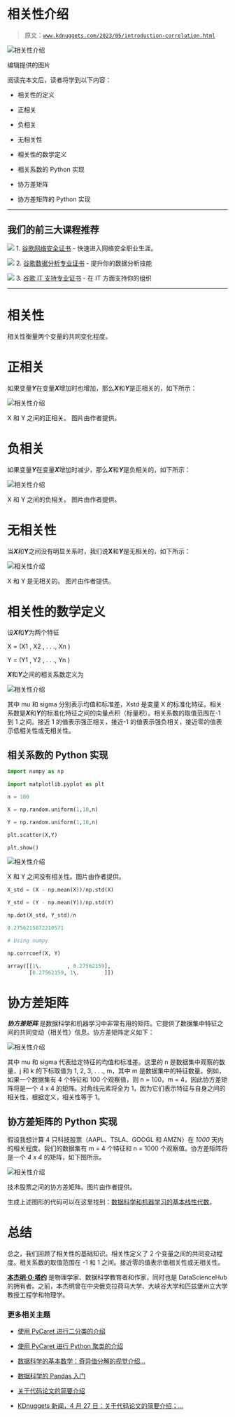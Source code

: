 # 相关性介绍

> 原文：[`www.kdnuggets.com/2023/05/introduction-correlation.html`](https://www.kdnuggets.com/2023/05/introduction-correlation.html)

![相关性介绍](img/7229eb0d0d86903866ca586deb020211.png)

编辑提供的图片

阅读完本文后，读者将学到以下内容：

+   相关性的定义

+   正相关

+   负相关

+   无相关性

+   相关性的数学定义

+   相关系数的 Python 实现

+   协方差矩阵

+   协方差矩阵的 Python 实现

* * *

## 我们的前三大课程推荐

![](img/0244c01ba9267c002ef39d4907e0b8fb.png) 1\. [谷歌网络安全证书](https://www.kdnuggets.com/google-cybersecurity) - 快速进入网络安全职业生涯。

![](img/e225c49c3c91745821c8c0368bf04711.png) 2\. [谷歌数据分析专业证书](https://www.kdnuggets.com/google-data-analytics) - 提升你的数据分析技能

![](img/0244c01ba9267c002ef39d4907e0b8fb.png) 3\. [谷歌 IT 支持专业证书](https://www.kdnuggets.com/google-itsupport) - 在 IT 方面支持你的组织

* * *

# 相关性

相关性衡量两个变量的共同变化程度。

# 正相关

如果变量***Y***在变量***X***增加时也增加，那么***X***和***Y***是正相关的，如下所示：

![相关性介绍](img/6ca85baa7bbc8012db6b13bcb32960a1.png)

X 和 Y 之间的正相关。 图片由作者提供。

# 负相关

如果变量***Y***在变量***X***增加时减少，那么***X***和***Y***是负相关的，如下所示：

![相关性介绍](img/d0e26ad8ba07ccc8b73da71d06084e5c.png)

X 和 Y 之间的负相关。 图片由作者提供。

# 无相关性

当***X***和**Y**之间没有明显关系时，我们说**X**和***Y***是无相关的，如下所示：

![相关性介绍](img/75101f9df34307dfdfb0fc0a2636b093.png)

X 和 Y 是无相关的。 图片由作者提供。

# 相关性的数学定义

设***X***和***Y***为两个特征

X = (X1 , X2 , . . ., Xn )

Y = (Y1 , Y2 , . . ., Yn )

***X***和***Y***之间的相关系数定义为

![相关性介绍](img/a7db4e9be71b492973664ef1f5d6d610.png)

其中 mu 和 sigma 分别表示均值和标准差，Xstd 是变量 X 的标准化特征。相关系数是***X***和***Y***的标准化特征之间的向量点积（标量积）。相关系数的取值范围在-1 到 1 之间。接近 1 的值表示强正相关，接近-1 的值表示强负相关，接近零的值表示低相关性或无相关性。

## 相关系数的 Python 实现

```py
import numpy as np

import matplotlib.pyplot as plt

n = 100

X = np.random.uniform(1,10,n)

Y = np.random.uniform(1,10,n)

plt.scatter(X,Y)

plt.show() 
```

![相关性介绍](img/392a538b7630ff8ed8124e5c990e5823.png)

X 和 Y 之间没有相关性。图片由作者提供。

```py
X_std = (X - np.mean(X))/np.std(X)

Y_std = (Y - np.mean(Y))/np.std(Y)

np.dot(X_std, Y_std)/n

0.2756215872210571

# Using numpy

np.corrcoef(X, Y)

array([[1\.        , 0.27562159],
       [0.27562159, 1\.        ]])
```

# 协方差矩阵

***协方差矩阵*** 是数据科学和机器学习中非常有用的矩阵。它提供了数据集中特征之间的共同变动（相关性）信息。协方差矩阵定义如下：

![相关性介绍](img/42dbeb899224d092171c0591d0cf6abe.png)

其中 mu 和 sigma 代表给定特征的均值和标准差。这里的 n 是数据集中观察的数量，j 和 k 的下标取值为 1, 2, 3, . . ., m，其中 m 是数据集中的特征数量。例如，如果一个数据集有 4 个特征和 100 个观察值，则 n = 100，m = 4，因此协方差矩阵将是一个 4 x 4 的矩阵。对角线元素将全为 1，因为它们表示特征与自身之间的相关性，根据定义，相关性等于 1。

## 协方差矩阵的 Python 实现

假设我想计算 4 只科技股票（AAPL、TSLA、GOOGL 和 AMZN）在 *1000* 天内的相关程度。我们的数据集有 m = 4 个特征和 n = 1000 个观察值。协方差矩阵将是一个 *4 x 4* 的矩阵，如下图所示。

![相关性介绍](img/b6326d19e65daebf91a0329a9f8d11c7.png)

技术股票之间的协方差矩阵。图片由作者提供。

生成上述图形的代码可以在这里找到：[数据科学和机器学习的基本线性代数](https://pub.towardsai.net/essential-linear-algebra-for-data-science-and-machine-learning-10d47d61000b?sk=b4f3e4b2cb99fbc7a0d196ac7f1b1207)。

# 总结

总之，我们回顾了相关性的基础知识。相关性定义了 2 个变量之间的共同变动程度。相关系数的取值范围在 -1 和 1 之间。接近零的值表示低相关性或无相关性。

**[本杰明·O·塔约](https://www.linkedin.com/in/benjamin-o-tayo-ph-d-a2717511/)** 是物理学家、数据科学教育者和作家，同时也是 DataScienceHub 的拥有者。之前，本杰明曾在中央俄克拉荷马大学、大峡谷大学和匹兹堡州立大学教授工程学和物理学。

### 更多相关主题

+   [使用 PyCaret 进行二分类的介绍](https://www.kdnuggets.com/2021/12/introduction-binary-classification-pycaret.html)

+   [使用 PyCaret 进行 Python 聚类的介绍](https://www.kdnuggets.com/2021/12/introduction-clustering-python-pycaret.html)

+   [数据科学的基本数学：奇异值分解的视觉介绍…](https://www.kdnuggets.com/2022/06/essential-math-data-science-visual-introduction-singular-value-decomposition.html)

+   [数据科学的 Pandas 入门](https://www.kdnuggets.com/2020/06/introduction-pandas-data-science.html)

+   [关于代码论文的简要介绍](https://www.kdnuggets.com/2022/04/brief-introduction-papers-code.html)

+   [KDnuggets 新闻，4 月 27 日：关于代码论文的简要介绍；…](https://www.kdnuggets.com/2022/n17.html)

